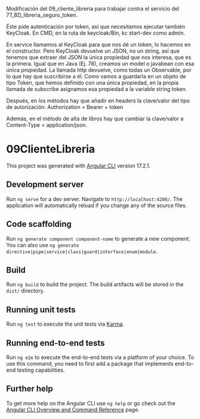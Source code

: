 Modificación del 09_cliente_libreria para trabajar contra el servicio del 77_BD_libreria_seguro_token.

Éste pide autenticación por token, así que necesitamos ejecutar también KeyCloak. En CMD, en la ruta de keycloak/Bin, kc start-dev como admin.

En service llamamos al KeyCloak para que nos dé un token, lo hacemos en el constructor. Pero KeyCloak devuelve un JSON, no un string, así que tenemos que extraer del JSON la única propiedad que nos interesa, que es la primera. Igual que en Java (Ej. 78), creamos un model o javabean con esa única propiedad. La llamada http devuelve, como todas un Observable, por lo que hay que suscribirse a él. Como vamos a guardarla en un objeto de tipo Token, que hemos definido con una única propiedad, en la propia llamada de subscribe asignamos esa propiedad a la variable string token.

Después, en los métodos hay que añadir en headers la clave/valor del tipo de autorización: Authorization = Bearer + token

Además, en el método de alta de libros hay que cambiar la clave/valor a Content-Type = application/json.



# 09ClienteLibreria

This project was generated with [Angular CLI](https://github.com/angular/angular-cli) version 17.2.1.

## Development server

Run `ng serve` for a dev server. Navigate to `http://localhost:4200/`. The application will automatically reload if you change any of the source files.

## Code scaffolding

Run `ng generate component component-name` to generate a new component. You can also use `ng generate directive|pipe|service|class|guard|interface|enum|module`.

## Build

Run `ng build` to build the project. The build artifacts will be stored in the `dist/` directory.

## Running unit tests

Run `ng test` to execute the unit tests via [Karma](https://karma-runner.github.io).

## Running end-to-end tests

Run `ng e2e` to execute the end-to-end tests via a platform of your choice. To use this command, you need to first add a package that implements end-to-end testing capabilities.

## Further help

To get more help on the Angular CLI use `ng help` or go check out the [Angular CLI Overview and Command Reference](https://angular.io/cli) page.
